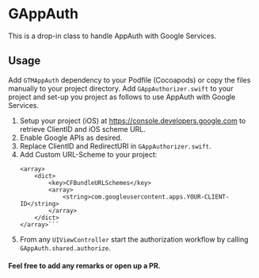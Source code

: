 # GAppAuth

This is a drop-in class to handle AppAuth with Google Services.

## Usage
Add `GTMAppAuth` dependency to your Podfile (Cocoapods) or copy the files manually to your project directory. Add `GAppAuthorizer.swift` to your project and set-up you project as follows to use AppAuth with Google Services.

1. Setup your project (iOS) at https://console.developers.google.com to retrieve ClientID and iOS scheme URL.
2. Enable Google APIs as desired.
3. Replace ClientID and RedirectURI in `GAppAuthorizer.swift`.
3. Add Custom URL-Scheme to your project:
    ```<key>CFBundleURLTypes</key>
    <array>
        <dict>
            <key>CFBundleURLSchemes</key>
            <array>
                <string>com.googleusercontent.apps.YOUR-CLIENT-ID</string>
            </array>
        </dict>
    </array>```
4. From any `UIViewController` start the authorization workflow by calling `GAppAuth.shared.authorize`.

#### Feel free to add any remarks or open up a PR.